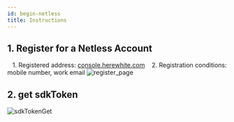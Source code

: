 ```yaml
---
id: begin-netless
title: Instructions
---
```


## 1. Register for a Netless Account

   1. Registered address: [console.herewhite.com](https://console.netless.link/zh-CN/register/)
   2. Registration conditions: mobile number, work email
   ![register_page](/img/Instructions-1.jpg)

## 2. get sdkToken

   ![sdkTokenGet](/img/Instructions-2.jpg)
